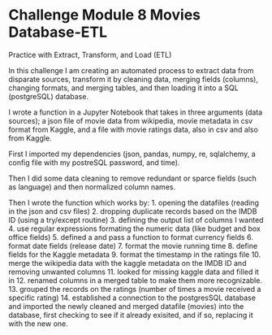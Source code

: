 # Challenge Module 8 Movies Database-ETL
Practice with Extract, Transform, and Load (ETL)

In this challenge I am creating an automated process to extract data from disparate sources, transform it by cleaning data, merging fields (columns), changing formats, and merging tables, and then loading it into a SQL (postgreSQL) database.

I wrote a function in a Jupyter Notebook that takes in three arguments (data sources); a json file of movie data from wikipedia, movie metadata in csv format from Kaggle, and a file with movie ratings data, also in csv and also from Kaggle.  

First I imported my dependencies (json, pandas, numpy, re, sqlalchemy, a config file with my postreSQL password, and time).

Then I did some data cleaning to remove redundant or sparce fields (such as language) and then normalized column names.

Then I wrote the function which works by: 
    1. opening the datafiles (reading in the json and csv files)
    2. dropping duplicate records based on the IMDB ID (using a try/except routine)
    3. defining the output list of columns I wanted
    4. use regular expressions formating the numeric data (like budget and box office fields)
    5. defined a and pass a function to format currency fields
    6. format date fields (release date)
    7. format the movie running time
    8. define fields for the Kaggle metadata
    9. format the timestamp in the ratings file
    10. merge the wikipedia data with the kaggle metadata on the IMDB ID and removing unwanted columns
    11. looked for missing kaggle data and filled it in
    12. renamed columns in a merged table to make them more recognizable.
    13. grouped the records on the ratings (number of times a movie received a specific rating)
    14. established a connection to the postgresSQL database and imported the newly cleaned and merged datafile (movies) into the database, first checking to see if it already exisited, and if so, replacing it with the new one.
  
  

    
